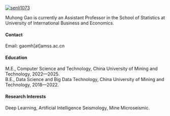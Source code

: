 

[![senli1073](https://img.shields.io/badge/senli1073-github-blue?logo=github)](https://github.com/senli1073)

Muhong Gao is currently an Assistant Professor in the School of Statistics at University of International Business and Economics.

#### Contact

Email: gaomh[at]amss.ac.cn

#### Education
M.E., Computer Science and Technology, China University of Mining and Technology, 2022—2025.\
B.E., Data Science and Big Data Technology, China University of Mining and Technology, 2018—2022.

#### Research Interests
Deep Learning, Artificial Intelligence Seismology, Mine Microseismic.

